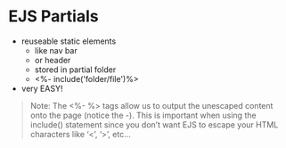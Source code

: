 # EJS Partials
- reuseable static elements
  - like nav bar
  - or header
  - stored in partial folder
  - <%- include('folder/file')%>
- very EASY!

> Note: The <%- %> tags allow us to output the unescaped content onto the page (notice the -). This is important when using the include() statement since you don’t want EJS to escape your HTML characters like ‘<’, ‘>’, etc…

